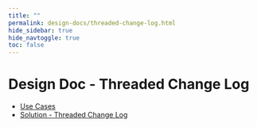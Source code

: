 ```yaml
---
title: ""
permalink: design-docs/threaded-change-log.html
hide_sidebar: true
hide_navtoggle: true
toc: false
---
```


# Design Doc - Threaded Change Log

* [Use Cases](/design-docs/threaded-change-log-use-cases.html)
* [Solution - Threaded Change Log](/design-docs/threaded-change-log-solution.html)
